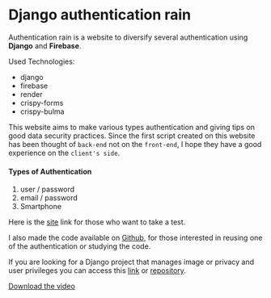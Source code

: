 # Django authentication rain

Authentication rain is a website to diversify several authentication using **Django** and **Firebase**.

Used Technologies:
- django
- firebase
- render
- crispy-forms
- crispy-bulma

This website aims to make various types authentication and giving tips on good data security practices. Since the first script created on this website has been thought of `back-end` not on the `front-end`, I hope they have a good experience on the `client's side`.

#### Types of Authentication
1. user / password
2. email / password
3. Smartphone

Here is the [site]() link for those who want to take a test.

I also made the code available on [Github](https://github.com/aniceto-jolela/django-authentication-rain), for those interested in reusing one of the authentication or studying the code.

If you are looking for a Django project that manages image or privacy and user privileges you can access this [link](https://django-crud-dh2q.onrender.com/) or [repository](https://github.com/aniceto-jolela/django-crud).

[Download the video]()
